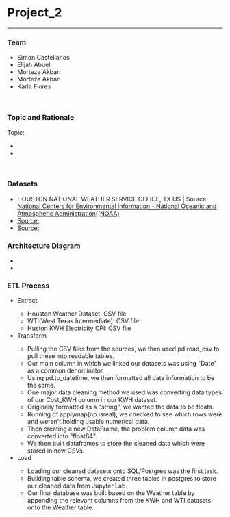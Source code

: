 <h1> Project_2 </h1>
<hr>
<h3>Team</h3>
<ul>
  <li>Simon Castellanos</li>
  <li>Elijah Abuel</li>
  <li>Morteza Akbari</li>
  <li>Morteza Akbari</li>
  <li>Karla Flores</li>
</ul>
<br>
<h3>Topic and Rationale</h3>
Topic:
<ul>
  <li></li>
  <li></li>
</ul>
<br>
<h3>Datasets</h3>
<ul>
  <li>HOUSTON NATIONAL WEATHER SERVICE OFFICE, TX US | Source:<a href="https://www.ncdc.noaa.gov/cdo-web/datasets/GHCND/stations/GHCND:USC00414333/detail"> National Centers for Environmental Information - National Oceanic and Atmospheric Administration((NOAA)</a>
  </li>
  <li><a href="#">Source:</a></li>
  <li><a href="#">Source:</a></li>
</ul>
<h3>Architecture Diagram</h3>
<ul>
  <li></li>
  <li></li>
</ul>
<h3>ETL Process</h3>
<ul>
  <li>Extract</li>
	<ul>
		<li>Houston Weather Dataset: CSV file</li>
		<li>WTI(West Texas Intermediate): CSV file</li>
		<li>Huston KWH Electricity CPI: CSV file</li>
	</ul>
<li>Transform</li>
	<ul>
		<li>Pulling the CSV files from the sources, we then used pd.read_csv to pull these into readable tables.</li>
		<li>Our main column in which we linked our datasets was using "Date" as a common denominator.</li>
		<li>Using pd.to_datetime, we then formatted all date information to be the same.</li>
		<li>One major data cleaning method we used was converting data types of our Cost_KWH column in our KWH dataset.</li>
		<li>Originally formatted as a "string", we wanted the data to be floats.</li>
		<li>Running df.applymap(np.isreal), we checked to see which rows were and weren't holding usable numerical data.</li>
		<li>Then creating a new DataFrame, the problem column data was converted into "float64".</li>
		<li>We then built dataframes to store the cleaned data which were stored in new CSVs.</li>
	</ul>
  <li>Load</li>
  	<ul>
		<li>Loading our cleaned datasets onto SQL/Postgres was the first task.</li>
		<li>Building table schema, we created three tables in postgres to store our cleaned data from Jupyter Lab.</li>
		<li>Our final database was built based on the Weather table by appending the relevant columns from the KWH and WTI datasets onto the Weather table.</li>
	</ul>

</ul>
